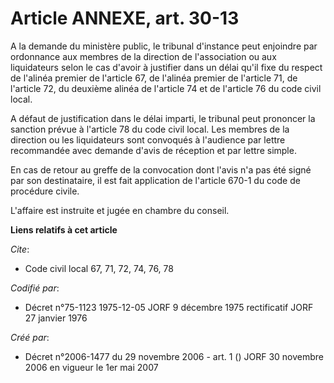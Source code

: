 # Article ANNEXE, art. 30-13

A la demande du ministère public, le tribunal d'instance peut enjoindre par ordonnance aux membres de la direction de
l'association ou aux liquidateurs selon le cas d'avoir à justifier dans un délai qu'il fixe du respect de l'alinéa premier de
l'article 67, de l'alinéa premier de l'article 71, de l'article 72, du deuxième alinéa de l'article 74 et de l'article 76 du
code civil local.

A défaut de justification dans le délai imparti, le tribunal peut prononcer la sanction prévue à l'article 78 du code civil
local. Les membres de la direction ou les liquidateurs sont convoqués à l'audience par lettre recommandée avec demande d'avis
de réception et par lettre simple.

En cas de retour au greffe de la convocation dont l'avis n'a pas été signé par son destinataire, il est fait application de
l'article 670-1 du code de procédure civile.

L'affaire est instruite et jugée en chambre du conseil.

**Liens relatifs à cet article**

_Cite_:

  - Code civil local 67, 71, 72, 74, 76, 78

_Codifié par_:

  - Décret n°75-1123 1975-12-05 JORF 9 décembre 1975 rectificatif JORF 27 janvier 1976

_Créé par_:

  - Décret n°2006-1477 du 29 novembre 2006 - art. 1 () JORF 30 novembre 2006 en vigueur le 1er mai 2007
